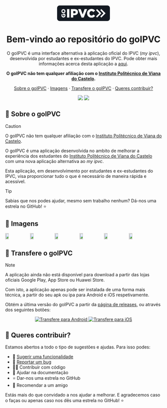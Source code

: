<a name="top"></a>

<div align="center">
<img src="assets/logo-readme.png" alt="GOIPVC LOGO" height="50">
<br>

# Bem-vindo ao repositório do goIPVC

O goIPVC é uma interface alternativa à aplicação oficial do IPVC (*my ipvc*), desenvolvida por estudantes e ex-estudantes do IPVC. Pode obter mais informações acerca desta aplicação a [aqui](https://play.google.com/store/apps/details?id=app.ipvc.pt&hl=pt_PT).

**O goIPVC não tem qualquer afiliação com o [Instituto Politécnico de Viana do Castelo](https://www.ipvc.pt).**

[Sobre o goIPVC](#-sobre-o-goipvc) · [Imagens](#-imagens) · [Transfere o goIPVC](#-transfere-o-goipvc) · [Queres contribuir?](#-queres-contribuir)

[github-stars]: https://img.shields.io/github/stars/ei-estg/goipvc?style=to-the-badge&logo=github&labelColor=black&color=F9FF25
[github-forks]: https://img.shields.io/github/forks/ei-estg/goipvc?style=to-the-badge&logo=github&labelColor=black&color=508CF9

[![][github-stars]](https://github.com/ei-estg/goipvc/stars)
[![][github-forks]](https://github.com/ei-estg/goipvc/forks)

</div>

## 🤩 Sobre o goIPVC

> [!CAUTION]
> O goIPVC não tem qualquer afiliação com o [Instituto Politécnico de Viana do Castelo](https://www.ipvc.pt).

O goIPVC é uma aplicação desenvolvida no ambito de melhorar a experiência dos estudantes do [Instituto Politécnico de Viana do Castelo](https://www.ipvc.pt) com uma nova aplicação alternativa ao *my ipvc*. 

Esta aplicação, em desenvolvimento por estudantes e ex-estudantes do IPVC, visa proporcionar tudo o que é necessário de maneira rápida e acessível.

> [!TIP]
> Sabias que nos podes ajudar, mesmo sem trabalho nenhum? Dá-nos uma estrela no GitHub! ⭐️

## 👀 Imagens

<img src="https://github.com/ei-estg/goipvc/assets/59509896/cca57ea0-5837-4f40-84d7-ca4f77fbf42d" width=15% height=15%>
<img src="https://github.com/ei-estg/goipvc/assets/59509896/a4bfd4a0-7eb5-4be6-a939-ee10a4a0ad39" width=15% height=15%>
<img src="https://github.com/ei-estg/goipvc/assets/59509896/d899344d-179d-4c91-92c1-648a06511b0c" width=15% height=15%>
<img src="https://github.com/ei-estg/goipvc/assets/59509896/f63b6e16-4388-4fa7-b26f-5139a78fcdeb" width=15% height=15%>
<img src="https://github.com/ei-estg/goipvc/assets/59509896/c6eb8d95-309e-4f2a-ba50-d455195fa372" width=15% height=15%>
<img src="https://github.com/ei-estg/goipvc/assets/59509896/5825c923-7e26-4b9a-b253-1b906c9ec7ee" width=15% height=15%>

## 💪 Transfere o goIPVC

> [!NOTE]
> A aplicação ainda não está disponível para download a partir das lojas oficiais Google Play, App Store ou Huawei Store.
>
> Com isto, a aplicação apenas pode ser instalada de uma forma mais técnica, a partir do seu apk ou ipa para Android e iOS respetivamente.

Obtém a última versão do goIPVC a partir da [página de releases](https://github.com/ei-estg/goipvc/releases), ou através dos seguintes botões:

<p align="center">
    <a href="https://github.com/ei-estg/goipvc/releases/latest/download/app-release-signed.apk">
    <img src="https://img.shields.io/badge/%20-Android-green?logo=android&logoColor=white" alt="Transfere para Android" />
    </a>
    <a href="https://github.com/ei-estg/goipvc/releases/latest/download/app.ipa">
    <img src="https://img.shields.io/badge/%20-iOS-black?logo=ios&logoColor=white" alt="Transfere para iOS" />
    </a>
</p>

## 🤝 Queres contribuir?

Estamos abertos a todo o tipo de sugestões e ajudas. Para isso podes:
* 🤔 [Sugerir uma funcionalidade](https://github.com/ei-estg/goipvc/issues/new)
* 🐛 [Reportar um bug](https://github.com/ei-estg/goipvc/issues/new)
* 👨‍💻 Contribuir com código
* 📖 Ajudar na documentação
* ⭐️ Dar-nos uma estrela no GitHub
* 🫶 Recomendar a um amigo

Estás mais do que convidado a nos ajudar a melhorar. E agradecemos caso o faças ou apenas caso nos dês uma estrela no GitHub! ⭐️

<!-- ## 📑 Licença do goIPVC
O goIPVC está atualmente licenciado sobre uma licença [](https://github.com/ei-estg/goipvc/LICENSE.md). -->
